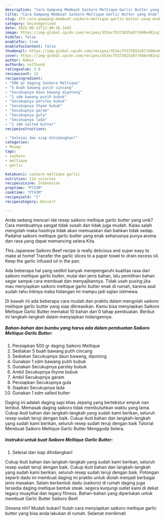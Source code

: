 ```yaml
---
description: "Cara Gampang Membuat Saikoro Meltique Garlic Butter yang Enak"
title: "Cara Gampang Membuat Saikoro Meltique Garlic Butter yang Enak"
slug: 473-cara-gampang-membuat-saikoro-meltique-garlic-butter-yang-enak
category: Uncategorized
date: 2022-06-12T12:40:16.144Z
image: https://img-global.cpcdn.com/recipes/553ecf5373015a97/680x482cq70/saikoro-meltique-garlic-butter-foto-resep-utama.jpg
hideToc: false
enableToc: true
enableTocContent: false
thumbnail: https://img-global.cpcdn.com/recipes/553ecf5373015a97/680x482cq70/saikoro-meltique-garlic-butter-foto-resep-utama.jpg
cover: https://img-global.cpcdn.com/recipes/553ecf5373015a97/680x482cq70/saikoro-meltique-garlic-butter-foto-resep-utama.jpg
author: Admin
authorAv: notfound
ratingvalue: 3.8
reviewcount: 13
recipeingredient:
- "500 gr daging Saikoro Meltique"
- "5 buah bawang putih cincang"
- "Secukupnya daun bawang dipotong"
- "1 sdm bawang putih bubuk"
- "Secukupnya parsley bubuk"
- "Secukupnya thyme bubuk"
- "Secukupnya garam"
- "Secukupnya gula"
- "Secukupnya lada"
- "1 sdm salted butter"
recipeinstructions:

- "Selesai dan siap dihidangkan!"
categories:
- Resep
tags:
- saikoro
- meltique
- garlic

katakunci: saikoro meltique garlic 
nutrition: 114 calories
recipecuisine: Indonesian
preptime: "PT33M"
cooktime: "PT43M"
recipeyield: "1"
recipecategory: Dessert

---
```





Anda sedang mencari ide resep saikoro meltique garlic butter yang unik? Cara membuatnya sangat tidak susah dan tidak juga mudah. Kalau salah mengolah maka hasilnya tidak akan memuaskan dan bahkan tidak sedap. Padahal saikoro meltique garlic butter yang enak seharusnya punya aroma dan rasa yang dapat memancing selera Kita.





This Japanese Saikoro Beef recipe is really delicious and super easy to make at home! Transfer the garlic slices to a paper towel to drain excess oil. Keep the garlic infused oil in the pan.

Ada beberapa hal yang sedikit banyak mempengaruhi kualitas rasa dari saikoro meltique garlic butter, mulai dari jenis bahan, lalu pemilihan bahan segar sampai cara membuat dan menyajikannya. Tidak usah pusing jika mau menyiapkan saikoro meltique garlic butter enak di rumah, karena asal sudah tahu triknya maka hidangan ini mampu jadi sajian istimewa.






Di bawah ini ada beberapa cara mudah dan praktis dalam mengolah saikoro meltique garlic butter yang siap dikreasikan. Kamu bisa menyiapkan Saikoro Meltique Garlic Butter memakai 10 bahan dan 0 tahap pembuatan. Berikut ini langkah-langkah dalam menyiapkan hidangannya.

<!--inarticleads1-->

##### Bahan-bahan dan bumbu yang harus ada dalam pembuatan Saikoro Meltique Garlic Butter:

1. Persiapkan 500 gr daging Saikoro Meltique
1. Sediakan 5 buah bawang putih cincang
1. Sediakan Secukupnya daun bawang, dipotong
1. Gunakan 1 sdm bawang putih bubuk
1. Gunakan Secukupnya parsley bubuk
1. Ambil Secukupnya thyme bubuk
1. Ambil Secukupnya garam
1. Persiapkan Secukupnya gula
1. Siapkan Secukupnya lada
1. Gunakan 1 sdm salted butter


Daging ini adalah daging sapi khas Jepang yang bertekstur empuk nan lembut. Memasak daging saikoro tidak membutuhkan waktu yang lama. Cukup ikuti bahan dan langkah-langkah yang sudah kami berikan, seluruh resep sudah teruji dengan baik. Cukup ikuti bahan dan langkah-langkah yang sudah kami berikan, seluruh resep sudah teruji dengan baik Tutorial Membuat Saikoro Meltique Garlic Butter Menggoda Selera. 

<!--inarticleads2-->

##### Instruksi untuk buat Saikoro Meltique Garlic Butter:


1. Selesai dan siap dihidangkan!

Cukup ikuti bahan dan langkah-langkah yang sudah kami berikan, seluruh resep sudah teruji dengan baik. Cukup ikuti bahan dan langkah-langkah yang sudah kami berikan, seluruh resep sudah teruji dengan baik. Potongan seperti dadu ini membuat daging ini praktis untuk diolah menjadi berbagai jenis masakan. Selain berbentuk dadu (saikoro) di rumah daging juga tersedia daging meltique bentuk steak. segera kunjungi outlet kami di dekat legacy muaythai dan legacy fitness. Bahan-bahan yang diperlukan untuk membuat Garlic Butter Saikoro Beef. 

Gimana nih? Mudah bukan? Itulah cara menyiapkan saikoro meltique garlic butter yang bisa anda lakukan di rumah. Selamat menikmati
